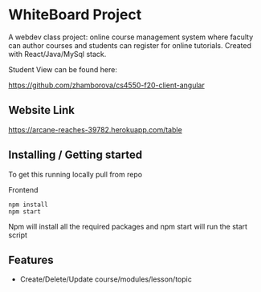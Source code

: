#  WhiteBoard Project

A webdev class project: online course management system where faculty can author courses and students can register for online tutorials. Created with React/Java/MySql stack.

Student View can be found here:

https://github.com/zhamborova/cs4550-f20-client-angular


## Website Link 

https://arcane-reaches-39782.herokuapp.com/table


## Installing / Getting started

To get this running locally pull from repo

Frontend
```shell
npm install
npm start
```
Npm will install all the required packages and npm start will run the start script


## Features
* Create/Delete/Update course/modules/lesson/topic


